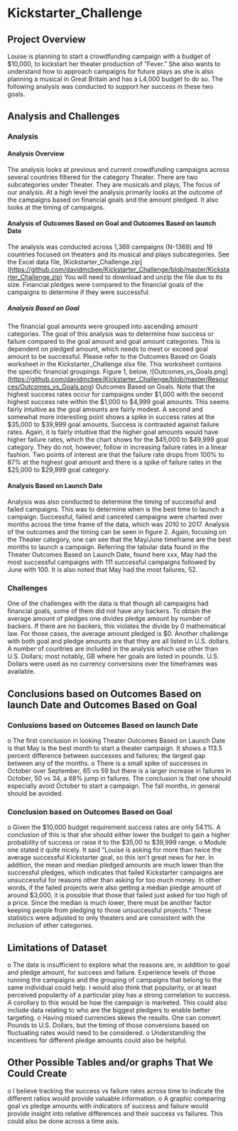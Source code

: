 # Kickstarter_Challenge
## Project Overview
Louise is planning to start a crowdfunding campaign with a budget of $10,000, to kickstart her theater production of “Fever.” She also wants to understand how to approach campaigns for future plays as she is also planning a musical in Great Britain and has a L4,000 budget to do so. The following analysis was conducted to support her success in these two goals.
## Analysis and Challenges
### Analysis
#### Analysis Overview
The analysis looks at previous and current crowdfunding campaigns across several countries filtered for the category Theater. There are two subcategories under Theater. They are musicals and plays, The focus of our analysis. At a high level the analysis primarily looks at the outcome of the campaigns based on financial goals and the amount pledged. It also looks at the timing of campaigns.
#### Analysis of Outcomes Based on Goal and Outcomes Based on launch Date
The analysis was conducted across 1,369 campaigns (N-1369) and 19 countries focused on theaters and its musical and plays subcategories. See the Excel data file, [Kickstarter_Challenge.zip] (https://github.com/davidmcbee/Kickstarter_Challenge/blob/master/Kickstarter_Challenge.zip) You will need to download and unzip the file due to its size. Financial pledges were compared to the financial goals of the campaigns to determine if they were successful.
##### Analysis Based on Goal
The financial goal amounts were grouped into ascending amount categories. The goal of this analysis was to determine how success or failure compared to the goal amount and goal amount categories. This is dependent on pledged amount, which needs to meet or exceed goal amount to be successful. Please refer to the Outcomes Based on Goals worksheet in the Kickstarter_Challenge xlsx file. This worksheet contains the specific financial groupings. Figure 1, below, ![Outcomes_vs_Goals.png] (https://github.com/davidmcbee/Kickstarter_Challenge/blob/master/Resources/Outcomes_vs_Goals.png) Outcomes Based on Goals. Note that the highest success rates occur for campaigns under $1,000 with the second highest success rate within the $1,000 to $4,999 goal amounts. This seems fairly intuitive as the goal amounts are fairly modest. A second and somewhat more interesting point shows a spike in success rates at the $35,000 to $39,999 goal amounts. Success is contrasted against failure rates. Again, it is fairly intuitive that the higher goal amounts would have higher failure rates, which the chart shows for the $45,000 to $49,999 goal category. They do not, however, follow in increasing failure rates in a linear fashion. Two points of interest are that the failure rate drops from 100% to 87% at the highest goal amount and there is a spike of failure rates in the $25,000 to $29,999 goal category.
#### Analysis Based on Launch Date
Analysis was also conducted to determine the timing of successful and failed campaigns. This was to determine when is the best time to launch a campaign. Successful, failed and canceled campaigns were charted over months across the time frame of the data, which was 2010 to 2017. Analysis of the outcomes and the timing can be seen in figure 2. Again, focusing on the Theater category, one can see that the May/June timeframe are the best months to launch a campaign. Referring the tabular data found in the Theater Outcomes Based on Launch Date, found here xxx, May had the most successful campaigns with 111 successful campaigns followed by June with 100. It is also noted that May had the most failures, 52.
### Challenges
One of the challenges with the data is that though all campaigns had financial goals, some of them did not have any backers. To obtain the average amount of pledges one divides pledge amount by number of backers. If there are no backers, this violates the divide by 0 mathematical law. For those cases, the average amount pledged is $0.
Another challenge with both goal and pledge amounts are that they are all listed in U.S. dollars. A number of countries are included in the analysis which use other than U.S. Dollars; most notably, GB where her goals are listed in pounds. U.S. Dollars were used as no currency conversions over the timeframes was available.
## Conclusions based on Outcomes Based on launch Date and Outcomes Based on Goal 
### Conlusions based on Outcomes Based on launch Date
o	The first conclusion in looking Theater Outcomes Based on Launch Date is that May is the best month to start a theater campaign. It shows a 113.5 percent difference between successes and failures; the largest gap between any of the months.
o	There is a small spike of successes in October over September, 65 vs 59 but there is a larger increase in failures in October, 50 vs 34, a 68% jump in failures. The conclusion is that one should especially avoid October to start a campaign. The fall months, in general should be avoided.
### Conclusion based on Outcomes Based on Goal
o	Given the $10,000 budget requirement success rates are only 54.1%. A conclusion of this is that she should either lower the budget to gain a higher probability of success or raise it to the $35,00 to $39,999 range.
o	Module one stated it quite nicely. It said “Louise is asking for more than twice the average successful Kickstarter goal, so this isn't great news for her. In addition, the mean and median pledged amounts are much lower than the successful pledges, which indicates that failed Kickstarter campaigns are unsuccessful for reasons other than asking for too much money. In other words, if the failed projects were also getting a median pledge amount of around $3,000, it is possible that those that failed just asked for too high of a price. Since the median is much lower, there must be another factor keeping people from pledging to those unsuccessful projects.” These statistics were adjusted to only theaters and are consistent with the inclusion of other categories.
## Limitations of Dataset
o	The data is insufficient to explore what the reasons are, in addition to goal and pledge amount, for success and failure. Experience levels of those running the campaigns and the grouping of campaigns that belong to the same individual could help. I would also think that popularity, or at least perceived popularity of a particular play has a strong correlation to success. A corollary to this would be how the campaign is marketed. This could also include data relating to who are the biggest pledgers to enable better targeting. 
o	 Having mixed currencies skews the results. One can convert Pounds to U.S. Dollars, but the timing of those conversions based on fluctuating rates would need to be considered.
o	Understanding the incentives for different pledge amounts could also be helpful.
## Other Possible Tables and/or graphs That We Could Create
o	I believe tracking the success vs failure rates across time to indicate the different ratios would provide valuable information.
o	A graphic comparing goal vs pledge amounts with indicators of success and failure would provide insight into relative differences and their success vs failures. This could also be done across a time axis.
